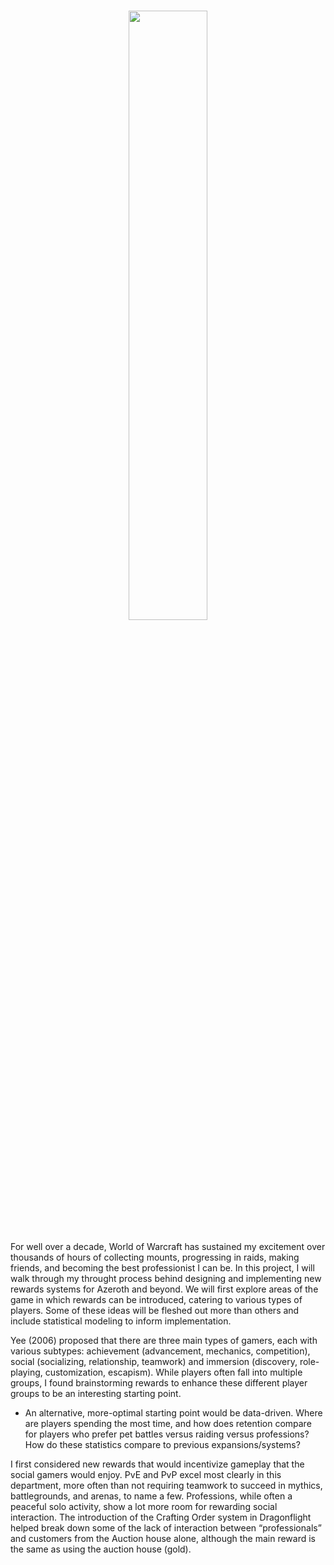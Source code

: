 <h1 align="center">
  <img src="https://github.com/collinlewin/WoW_Rewards_Project/assets/28280691/d2b215d6-a225-460e-92da-7714274b9e98" width="50%" height="50%">
</h1>
For well over a decade, World of Warcraft has sustained my excitement over thousands of hours of collecting mounts, progressing in raids, making friends, and becoming the best professionist I can be. In this project, I will walk through my throught process behind designing and implementing new rewards systems for Azeroth and beyond. We will first explore areas of the game in which rewards can be introduced, catering to various types of players. Some of these ideas will be fleshed out more than others and include statistical modeling to inform implementation.

Yee (2006) proposed that there are three main types of gamers, each with various subtypes: achievement (advancement, mechanics, competition), social (socializing, relationship, teamwork) and immersion (discovery, role-playing, customization, escapism). While players often fall into multiple groups, I found brainstorming rewards to enhance these different player groups to be an interesting starting point. 
- An alternative, more-optimal starting point would be data-driven. Where are players spending the most time, and how does retention compare for players who prefer pet battles versus raiding versus professions? How do these statistics compare to previous expansions/systems?

I first considered new rewards that would incentivize gameplay that the social gamers would enjoy. PvE and PvP excel most clearly in this department, more often than not requiring teamwork to succeed in mythics, battlegrounds, and arenas, to name a few. Professions, while often a peaceful solo activity, show a lot more room for rewarding social interaction. The introduction of the Crafting Order system in Dragonflight helped break down some of the lack of interaction between “professionals” and customers from the Auction house alone, although the main reward is the same as using the auction house (gold).

